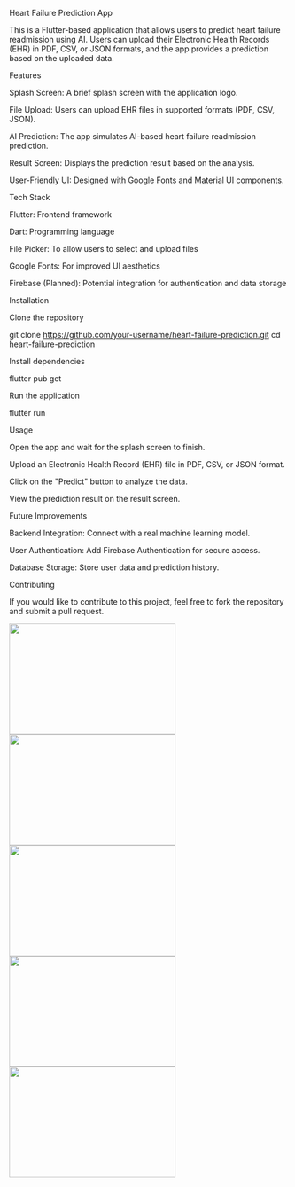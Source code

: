 Heart Failure Prediction App

This is a Flutter-based application that allows users to predict heart failure readmission using AI. Users can upload their Electronic Health Records (EHR) in PDF, CSV, or JSON formats, and the app provides a prediction based on the uploaded data.

Features

Splash Screen: A brief splash screen with the application logo.

File Upload: Users can upload EHR files in supported formats (PDF, CSV, JSON).

AI Prediction: The app simulates AI-based heart failure readmission prediction.

Result Screen: Displays the prediction result based on the analysis.

User-Friendly UI: Designed with Google Fonts and Material UI components.

Tech Stack

Flutter: Frontend framework

Dart: Programming language

File Picker: To allow users to select and upload files

Google Fonts: For improved UI aesthetics

Firebase (Planned): Potential integration for authentication and data storage

Installation

Clone the repository

git clone https://github.com/your-username/heart-failure-prediction.git
cd heart-failure-prediction

Install dependencies

flutter pub get

Run the application

flutter run

Usage

Open the app and wait for the splash screen to finish.

Upload an Electronic Health Record (EHR) file in PDF, CSV, or JSON format.

Click on the "Predict" button to analyze the data.

View the prediction result on the result screen.

Future Improvements

Backend Integration: Connect with a real machine learning model.

User Authentication: Add Firebase Authentication for secure access.

Database Storage: Store user data and prediction history.

Contributing

If you would like to contribute to this project, feel free to fork the repository and submit a pull request.

<img src="https://github.com/user-attachments/assets/3803b185-90f1-4d24-9464-a7397f6c3223" width="300" height="200">
<img src="https://github.com/user-attachments/assets/f5c62770-8930-4726-8fd6-be209d1fe85e" width="300" height="200">
<img src="https://github.com/user-attachments/assets/1347df4f-a3a5-4345-aa39-7b3a436186df" width="300" height="200">
<img src="https://github.com/user-attachments/assets/0a328ab2-8229-4219-8038-f20e2d57ba28" width="300" height="200">
<img src="https://github.com/user-attachments/assets/79662cf9-9322-4012-873c-1039b2e55e14" width="300" height="200">



